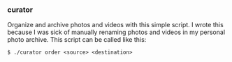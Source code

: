 ### curator
Organize and archive photos and videos with this simple script. I wrote this because I was sick of manually renaming photos and videos in my personal photo archive. This script can be called like this:
```
$ ./curator order <source> <destination>
```
